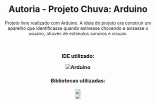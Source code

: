 <div align="center">
  <h1> Autoria - Projeto Chuva: Arduino </h1>
  <p> Projeto livre realizado com Arduino. A ideia do projeto era construir um aparelho que identificasse quando estivesse chovendo e avisasse o usuário, através de estímulos sonoros e visuais. </p>
  
  <br>
    
  <h3> IDE utilizado: </p>
  <img alt="Arduino" src="https://img.shields.io/badge/Arduino-22272e?style=for-the-badge&logo=Arduino&logoColor=00979D"/>

  <br>

  <h3> Bibliotecas utilizadas: </h3>
  <img src="https://www.ardu-badge.com/badge/LiquidCrystal%20I2C.svg"/><br>
  <img src="https://www.ardu-badge.com/badge/Wire.svg"/><br><br>
</div>
